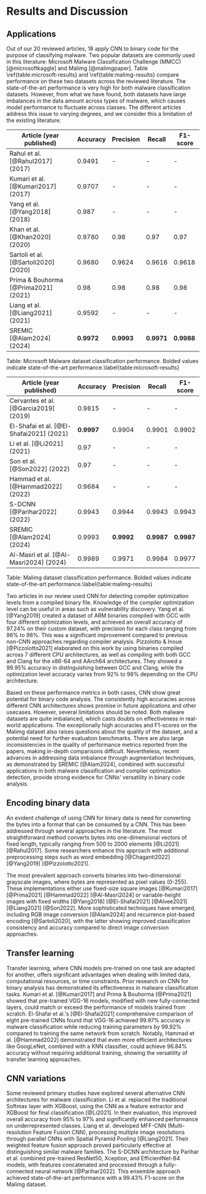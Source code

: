 # Results and Discussion

## Applications

Out of our 20 reviewed articles, 18 apply CNN to binary code for the purpose of classifying malware. Two popular datasets are commonly used in this literature: Microsoft Malware Classification Challenge (MMCC) [@microsoftkaggle] and Malimg [@malimgpaper]. Table \ref{table:microsoft-results} and \ref{table:malimg-results} compare performance on these two datasets across the reviewed literature. The state-of-the-art performance is very high for both malware classification datasets. However, from what we have found, both datasets have large imbalances in the data amount across types of malware, which causes model performance to fluctuate across classes. The different articles address this issue to varying degrees, and we consider this a limitation of the existing literature.

| Article (year published)             | Accuracy   | Precision  | Recall     | F1-score   |
| ------------------------------------ | ---------- | ---------- | ---------- | ---------- |
| Rahul et al. [@Rahul2017] (2017)     | 0.9491     | -          | -          | -          |
| Kumari et al. [@Kumari2017] (2017)   | 0.9707     | -          | -          | -          |
| Yang et al. [@Yang2018] (2018)       | 0.987      | -          | -          | -          |
| Khan et al. [@Khan2020] (2020)       | 0.9780     | 0.98       | 0.97       | 0.97       |
| Sartoli et al. [@Sartoli2020] (2020) | 0.9680     | 0.9624     | 0.9616     | 0.9618     |
| Prima & Bouhorma [@Prima2021] (2021) | 0.98       | 0.98       | 0.98       | 0.98       |
| Liang et al. [@Liang2021] (2021)     | 0.9592     | -          | -          | -          |
| SREMIC [@Alam2024] (2024)            | **0.9972** | **0.9993** | **0.9971** | **0.9988** |

Table: Microsoft Malware dataset classification performance. Bolded values indicate state-of-the-art performance.\label{table:microsoft-results}

| Article (year published)                 | Accuracy   | Precision  | Recall     | F1-score   |
| ---------------------------------------- | ---------- | ---------- | ---------- | ---------- |
| Cervantes et al. [@Garcia2019] (2019)    | 0.9815     | -          | -          | -          |
| El-Shafai et al. [@El-Shafai2021] (2021) | **0.9997** | 0.9904     | 0.9901     | 0.9902     |
| Li et al. [@Li2021] (2021)               | 0.97       | -          | -          | -          |
| Son et al. [@Son2022] (2022)             | 0.97       | -          | -          | -          |
| Hammad et al. [@Hammad2022] (2022)       | 0.9684     | -          | -          | -          |
| S-DCNN [@Parihar2022] (2022)             | 0.9943     | 0.9944     | 0.9943     | 0.9943     |
| SREMIC [@Alam2024] (2024)                | 0.9993     | **0.9992** | **0.9987** | **0.9987** |
| Al-Masri et al. [@Al-Masri2024] (2024)   | 0.9989     | 0.9971     | 0.9984     | 0.9977     |

Table: Malimg dataset classification performance. Bolded values indicate state-of-the-art performance.\label{table:malimg-results}

Two articles in our review used CNN for detecting compiler optimization levels from a compiled binary file. Knowledge of the compiler optimization level can be useful in areas such as vulnerability discovery. Yang et al. [@Yang2019] created a dataset of ARM binaries compiled with GCC with four different optimization levels, and achieved an overall accuracy of 97.24% on their custom dataset, with precision for each class ranging from 96% to 98%. This was a significant improvement compared to previous non-CNN approaches regarding compiler analysis. Pizzolotto & Inoue [@Pizzolotto2021] elaborated on this work by using binaries compiled across 7 different CPU architectures, as well as compiling with both GCC and Clang for the x86-64 and AArch64 architectures. They showed a 99.95% accuracy in distinguishing between GCC and Clang, while the optimization level accuracy varies from 92% to 98% depending on the CPU architecture.

Based on these performance metrics in both cases, CNN show great potential for binary code analysis. The consistently high accuracies across different CNN architectures shows promise in future applications and other usecases. However, several limitations should be noted. Both malware datasets are quite imbalanced, which casts doubts on effectiveness in real-world applications. The exceptionally high accuracies and F1-scores on the Malimg dataset also raises questions about the quality of the dataset, and a potential need for further evaluation benchmarks. There are also large inconsistencies in the quality of performance metrics reported from the papers, making in-depth comparisons difficult. Nevertheless, recent advances in addressing data imbalance through augmentation techniques, as demonstrated by SREMIC [@Alam2024], combined with successful applications in both malware classification and compiler optimization detection, provide strong evidence for CNNs' versatility in binary code analysis.

## Encoding binary data

An evident challenge of using CNN for binary data is need for converting the bytes into a format that can be consumed by a CNN. This has been addressed through several approaches in the literature. The most straightforward method converts bytes into one-dimensional vectors of fixed length, typically ranging from 500 to 2000 elements [@Li2021] [@Rahul2017]. Some researchers enhance this approach with additional preprocessing steps such as word embedding [@Chaganti2022] [@Yang2019] [@Pizzolotto2021].

The most prevalent approach converts binaries into two-dimensional grayscale images, where bytes are represented as pixel values (0-255). These implementations either use fixed-size square images [@Kumari2017] [@Prima2021] [@Hammad2022] [@Al-Masri2024] or variable-height images with fixed widths [@Yang2018] [@El-Shafai2021] [@Alvee2021] [@Liang2021] [@Son2022]. More sophisticated techniques have emerged, including RGB image conversion [@Alam2024] and recurrence plot-based encoding [@Sartoli2020], with the latter showing improved classification consistency and accuracy compared to direct image conversion approaches.

## Transfer learning

Transfer learning, where CNN models pre-trained on one task are adapted for another, offers significant advantages when dealing with limited data, computational resources, or time constraints. Prior research on CNN for binary analysis has demonstrated its effectiveness in malware classification tasks. Kumari et al. [@Kumari2017] and Prima & Bouhorma [@Prima2021] showed that pre-trained VGG-16 models, modified with new fully-connected layers, could match or exceed the performance of models trained from scratch. El-Shafai et al.'s [@El-Shafai2021] comprehensive comparison of eight pre-trained CNNs found that VGG-16 achieved 99.97% accuracy in malware classification while reducing training parameters by 99.92% compared to training the same network from scratch. Notably, Hammad et al. [@Hammad2022] demonstrated that even more efficient architectures like GoogLeNet, combined with a KNN classifier, could achieve 96.84% accuracy without requiring additional training, showing the versatility of transfer learning approaches.

## CNN variations

Some reviewed primary studies have explored several alternative CNN architectures for malware classification. Li et al. replaced the traditional Softmax layer with XGBoost, using the CNN as a feature extractor and XGBoost for final classification [@Li2021]. In their evaluation, this improved overall accuracy from 95% to 97% and significantly enhanced performance on underrepresented classes. Liang et al. developed MFF-CNN (Multi-resolution Feature Fusion CNN), processing multiple image resolutions through parallel CNNs with Spatial Pyramid Pooling [@Liang2021]. Their weighted feature fusion approach proved particularly effective at distinguishing similar malware families. The S-DCNN architecture by Parihar et al. combined pre-trained ResNet50, Xception, and EfficientNet-B4 models, with features concatenated and processed through a fully-connected neural network [@Parihar2022]. This ensemble approach achieved state-of-the-art performance with a 99.43% F1-score on the Malimg dataset.
